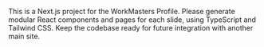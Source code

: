 <!-- Use this file to provide workspace-specific custom instructions to Copilot. For more details, visit https://code.visualstudio.com/docs/copilot/copilot-customization#_use-a-githubcopilotinstructionsmd-file -->

This is a Next.js project for the WorkMasters Profile. Please generate modular React components and pages for each slide, using TypeScript and Tailwind CSS. Keep the codebase ready for future integration with another main site.

